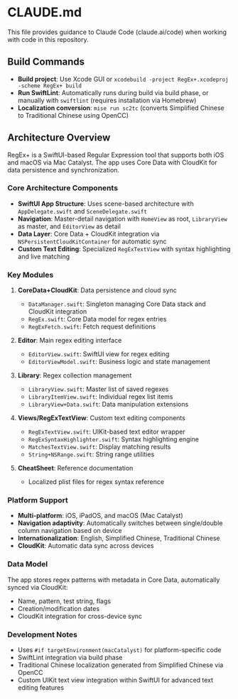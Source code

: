 # CLAUDE.md

This file provides guidance to Claude Code (claude.ai/code) when working with code in this repository.

## Build Commands

- **Build project**: Use Xcode GUI or `xcodebuild -project RegEx+.xcodeproj -scheme RegEx+ build`
- **Run SwiftLint**: Automatically runs during build via build phase, or manually with `swiftlint` (requires installation via Homebrew)
- **Localization conversion**: `mise run sc2tc` (converts Simplified Chinese to Traditional Chinese using OpenCC)

## Architecture Overview

RegEx+ is a SwiftUI-based Regular Expression tool that supports both iOS and macOS via Mac Catalyst. The app uses Core Data with CloudKit for data persistence and synchronization.

### Core Architecture Components

- **SwiftUI App Structure**: Uses scene-based architecture with `AppDelegate.swift` and `SceneDelegate.swift`
- **Navigation**: Master-detail navigation with `HomeView` as root, `LibraryView` as master, and `EditorView` as detail
- **Data Layer**: Core Data + CloudKit integration via `NSPersistentCloudKitContainer` for automatic sync
- **Custom Text Editing**: Specialized `RegExTextView` with syntax highlighting and live matching

### Key Modules

1. **CoreData+CloudKit**: Data persistence and cloud sync
   - `DataManager.swift`: Singleton managing Core Data stack and CloudKit integration
   - `RegEx.swift`: Core Data model for regex entries
   - `RegExFetch.swift`: Fetch request definitions

2. **Editor**: Main regex editing interface
   - `EditorView.swift`: SwiftUI view for regex editing
   - `EditorViewModel.swift`: Business logic and state management

3. **Library**: Regex collection management
   - `LibraryView.swift`: Master list of saved regexes
   - `LibraryItemView.swift`: Individual regex list items
   - `LibraryView+Data.swift`: Data manipulation extensions

4. **Views/RegExTextView**: Custom text editing components
   - `RegExTextView.swift`: UIKit-based text editor wrapper
   - `RegExSyntaxHighlighter.swift`: Syntax highlighting engine
   - `MatchesTextView.swift`: Display matching results
   - `String+NSRange.swift`: String range utilities

5. **CheatSheet**: Reference documentation
   - Localized plist files for regex syntax reference

### Platform Support

- **Multi-platform**: iOS, iPadOS, and macOS (Mac Catalyst)
- **Navigation adaptivity**: Automatically switches between single/double column navigation based on device
- **Internationalization**: English, Simplified Chinese, Traditional Chinese
- **CloudKit**: Automatic data sync across devices

### Data Model

The app stores regex patterns with metadata in Core Data, automatically synced via CloudKit:
- Name, pattern, test string, flags
- Creation/modification dates
- CloudKit integration for cross-device sync

### Development Notes

- Uses `#if targetEnvironment(macCatalyst)` for platform-specific code
- SwiftLint integration via build phase
- Traditional Chinese localization generated from Simplified Chinese via OpenCC
- Custom UIKit text view integration within SwiftUI for advanced text editing features